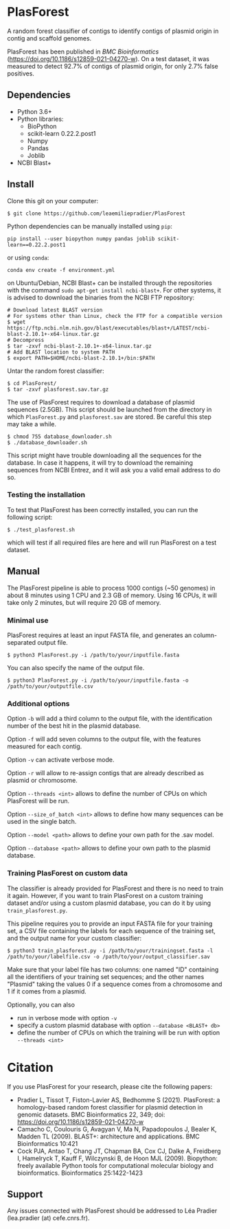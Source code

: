 # PlasForest
A random forest classifier of contigs to identify contigs of plasmid origin in contig and scaffold genomes.

PlasForest has been published in *BMC Bioinformatics* (https://doi.org/10.1186/s12859-021-04270-w). On a test dataset, it was measured to detect 92.7% of contigs of plasmid origin, for only 2.7% false positives.

## Dependencies
- Python 3.6+
- Python libraries:
  - BioPython
  - scikit-learn 0.22.2.post1
  - Numpy
  - Pandas
  - Joblib
- NCBI Blast+

## Install
Clone this git on your computer:
````
$ git clone https://github.com/leaemiliepradier/PlasForest
````
Python dependencies can be manually installed using ```pip```:
````
pip install --user biopython numpy pandas joblib scikit-learn==0.22.2.post1
````
or using ```conda```:
````
conda env create -f environment.yml
````
on Ubuntu/Debian, NCBI Blast+ can be installed through the repositories with the command ```sudo apt-get install ncbi-blast+```. For other systems, it is advised to download the binaries from the NCBI FTP repository:
````
# Download latest BLAST version
# For systems other than Linux, check the FTP for a compatible version
$ wget https://ftp.ncbi.nlm.nih.gov/blast/executables/blast+/LATEST/ncbi-blast-2.10.1+-x64-linux.tar.gz
# Decompress
$ tar -zxvf ncbi-blast-2.10.1+-x64-linux.tar.gz
# Add BLAST location to system PATH
$ export PATH=$HOME/ncbi-blast-2.10.1+/bin:$PATH
````

Untar the random forest classifier:
````
$ cd PlasForest/
$ tar -zxvf plasforest.sav.tar.gz
````
The use of PlasForest requires to download a database of plasmid sequences (2.5GB). This script should be launched from the directory in which ```PlasForest.py``` and ```plasforest.sav``` are stored. Be careful this step may take a while.
````
$ chmod 755 database_downloader.sh
$ ./database_downloader.sh
````
This script might have trouble downloading all the sequences for the database. In case it happens, it will try to download the remaining sequences from NCBI Entrez, and it will ask you a valid email address to do so.

### Testing the installation
To test that PlasForest has been correctly installed, you can run the following script:
````
$ ./test_plasforest.sh
````
which will test if all required files are here and will run PlasForest on a test dataset.

## Manual
The PlasForest pipeline is able to process 1000 contigs (~50 genomes) in about 8 minutes using 1 CPU and 2.3 GB of memory. Using 16 CPUs, it will take only 2 minutes, but will require 20 GB of memory.
### Minimal use
PlasForest requires at least an input FASTA file, and generates an column-separated output file.
````
$ python3 PlasForest.py -i /path/to/your/inputfile.fasta
````
You can also specify the name of the output file.
````
$ python3 PlasForest.py -i /path/to/your/inputfile.fasta -o /path/to/your/outputfile.csv
````

### Additional options
Option ```-b``` will add a third column to the output file, with the identification number of the best hit in the plasmid database.

Option ```-f``` will add seven columns to the output file, with the features measured for each contig.

Option ```-v``` can activate verbose mode.

Option ```-r``` will allow to re-assign contigs that are already described as plasmid or chromosome.

Option ```--threads <int>``` allows to define the number of CPUs on which PlasForest will be run.

Option ```--size_of_batch <int>``` allows to define how many sequences can be used in the single batch.

Option ```--model <path>``` allows to define your own path for the .sav model.

Option ```--database <path>``` allows to define your own path to the plasmid database.

### Training PlasForest on custom data
The classifier is already provided for PlasForest and there is no need to train it again. However, if you want to train PlasForest on a custom training dataset and/or using a custom plasmid database, you can do it by using ```train_plasforest.py```.

This pipeline requires you to provide an input FASTA file for your training set, a CSV file containing the labels for each sequence of the training set, and the output name for your custom classifier:
````
$ python3 train_plasforest.py -i /path/to/your/trainingset.fasta -l /path/to/your/labelfile.csv -o /path/to/your/output_classifier.sav
````
Make sure that your label file has two columns: one named "ID" containing all the identifiers of your training set sequences; and the other names "Plasmid" taking the values 0 if a sequence comes from a chromosome and 1 if it comes from a plasmid.

Optionally, you can also
- run in verbose mode with option ```-v```
- specify a custom plasmid database with option ```--database <BLAST+ db>```
- define the number of CPUs on which the training will be run with option ```--threads <int>```

# Citation
If you use PlasForest for your research, please cite the following papers:
- Pradier L, Tissot T, Fiston-Lavier AS, Bedhomme S (2021). PlasForest: a homology-based random forest classifier for plasmid detection in genomic datasets. BMC Bioinformatics 22, 349; doi: https://doi.org/10.1186/s12859-021-04270-w
- Camacho C, Coulouris G, Avagyan V, Ma N, Papadopoulos J, Bealer K, Madden TL (2009). BLAST+: architecture and applications. BMC Bioinformatics 10:421
- Cock PJA, Antao T, Chang JT, Chapman BA, Cox CJ, Dalke A, Freidberg I, Hamelryck T, Kauff F, Wilczynski B, de Hoon MJL (2009). Biopython: freely available Python tools for computational molecular biology and bioinformatics. Bioinformatics 25:1422-1423

## Support
Any issues connected with PlasForest should be addressed to Léa Pradier (lea.pradier (at) cefe.cnrs.fr).
